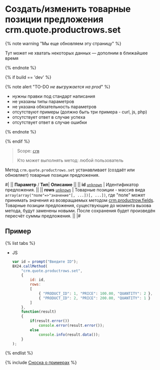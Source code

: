 # Создать/изменить товарные позиции предложения crm.quote.productrows.set

{% note warning "Мы еще обновляем эту страницу" %}

Тут может не хватать некоторых данных — дополним в ближайшее время

{% endnote %}

{% if build == 'dev' %}

{% note alert "TO-DO _не выгружается на prod_" %}

- нужны правки под стандарт написания
- не указаны типы параметров
- не указана обязательность параметров
- отсутствуют примеры (должно быть три примера - curl, js, php)
- отсутствует ответ в случае успеха
- отсутствует ответ в случае ошибки

{% endnote %}

{% endif %}

> Scope: [`crm`](../../scopes/permissions.md)
>
> Кто может выполнять метод: любой пользователь

Метод `crm.quote.productrows.set` устанавливает (создаёт или обновляет) товарные позиции предложения.

#|
||  **Параметр** / **Тип**| **Описание** ||
|| **id**
[`unknown`](../../data-types.md) | Идентификатор предложения. ||
|| **rows**
[`unknown`](../../data-types.md) | Товарные позиции - массив вида `array(array("поле"=>"значение"[, ...])[, ...])`, где "поле" может принимать значения из возвращаемых методом [crm.productrow.fields](../../crm/outdated/productrow-old/crm-productrow-fields.md). Товарные позиции предложения, существующие до момента вызова метода, будут заменены новыми. После сохранения будет произведён пересчёт суммы предложения. ||
|#

## Пример

{% list tabs %}

- JS

    ```js
    var id = prompt("Введите ID");
    BX24.callMethod(
        "crm.quote.productrows.set",
        {
            id: id,
            rows:
            [
                { "PRODUCT_ID": 1, "PRICE": 100.00, "QUANTITY": 2 },
                { "PRODUCT_ID": 2, "PRICE": 200.00, "QUANTITY": 1 }
            ]
        },
        function(result)
        {
            if(result.error())
                console.error(result.error());
            else
                console.info(result.data());
        }
    );
    ```

{% endlist %}

{% include [Сноска о примерах](../../../_includes/examples.md) %}